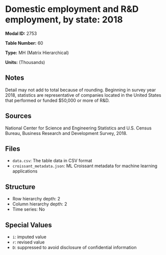# Domestic employment and R&D employment, by state: 2018

**Modal ID:** 2753

**Table Number:** 60

**Type:** MH (Matrix Hierarchical)

**Units:** (Thousands)

## Notes

Detail may not add to total because of rounding. Beginning in survey year 2018, statistics are representative of companies located in the United States that performed or funded $50,000 or more of R&D.

## Sources

National Center for Science and Engineering Statistics and U.S. Census Bureau, Business Research and Development Survey, 2018.

## Files

- `data.csv`: The table data in CSV format
- `croissant_metadata.json`: ML Croissant metadata for machine learning applications

## Structure

- Row hierarchy depth: 2
- Column hierarchy depth: 2
- Time series: No

## Special Values

- `i`: imputed value
- `r`: revised value
- `D`: suppressed to avoid disclosure of confidential information

